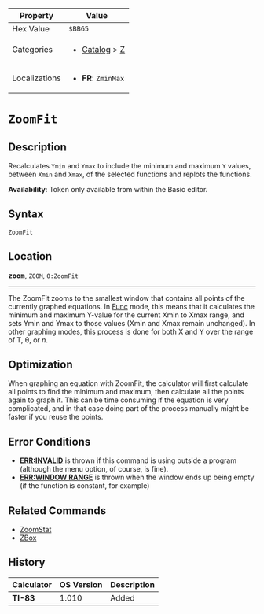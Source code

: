 | Property      | Value |
|---------------|-------|
| Hex Value     | `$BB65`|
| Categories    | <ul><li>[Catalog](<../categories/Catalog.md>) > [Z](<../categories/Catalog.md#Z>)</li></ul> |
| Localizations | <ul><li><b>FR</b>: `ZminMax`</li></ul> |

# `ZoomFit`

## Description
Recalculates `Ymin` and `Ymax` to include the minimum and maximum `Y` values, between `Xmin` and `Xmax`, of the selected functions and replots the functions.


<b>Availability</b>: Token only available from within the Basic editor.

## Syntax
`ZoomFit`

## Location
<tt><kbd><b>zoom</b></kbd></tt>, `ZOOM`, `0:ZoomFit`
<hr>

The ZoomFit zooms to the smallest window that contains all points of the currently graphed equations. In [Func](/func) mode, this means that it calculates the minimum and maximum Y-value for the current Xmin to Xmax range, and sets Ymin and Ymax to those values (Xmin and Xmax remain unchanged). In other graphing modes, this process is done for both X and Y over the range of T, θ, or _n_.

## Optimization

When graphing an equation with ZoomFit, the calculator will first calculate all points to find the minimum and maximum, then calculate all the points again to graph it. This can be time consuming if the equation is very complicated, and in that case doing part of the process manually might be faster if you reuse the points.

## Error Conditions

*   **[ERR:INVALID](/errors#invalid)** is thrown if this command is using outside a program (although the menu option, of course, is fine).
*   **[ERR:WINDOW RANGE](/errors#windowrange)** is thrown when the window ends up being empty (if the function is constant, for example)

## Related Commands

*   [ZoomStat](/zoomstat)
*   [ZBox](/zbox)

## History
| Calculator | OS Version | Description |
|------------|------------|-------------|
| <b>TI-83</b> | 1.010 | Added |


